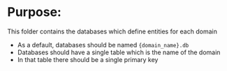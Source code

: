 # Purpose:
This folder contains the databases which define entities for each domain

* As a default, databases should be named `{domain_name}.db`
* Databases should have a single table which is the name of the domain
* In that table there should be a single primary key